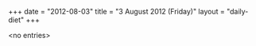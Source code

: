 +++
date = "2012-08-03"
title = "3 August 2012 (Friday)"
layout = "daily-diet"
+++


\<no entries\>
